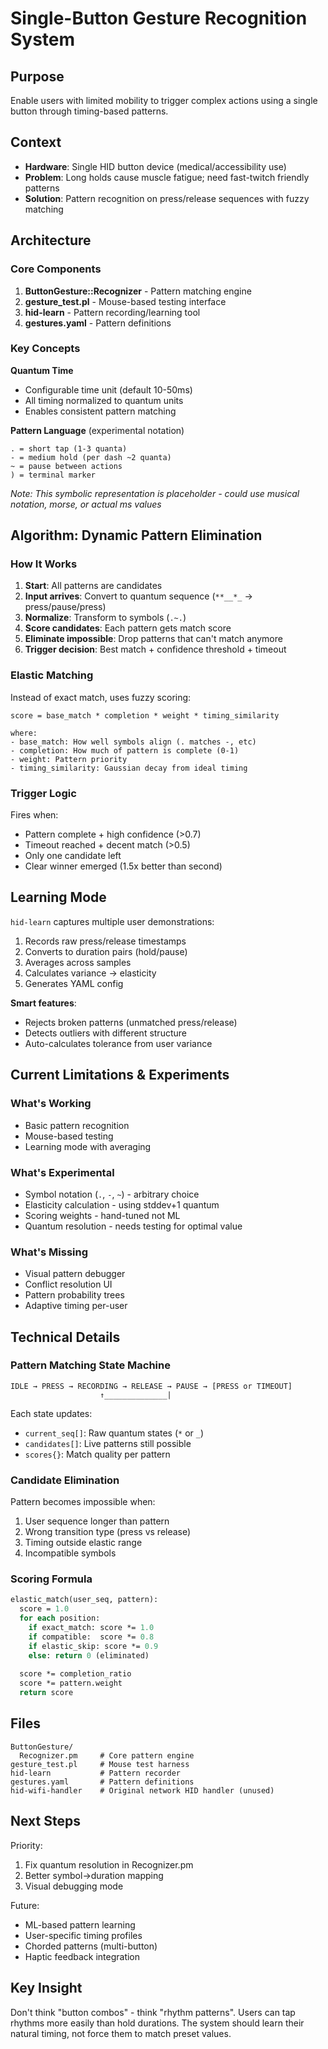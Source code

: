 # Single-Button Gesture Recognition System

## Purpose
Enable users with limited mobility to trigger complex actions using a single button through timing-based patterns.

## Context
- **Hardware**: Single HID button device (medical/accessibility use)
- **Problem**: Long holds cause muscle fatigue; need fast-twitch friendly patterns
- **Solution**: Pattern recognition on press/release sequences with fuzzy matching

## Architecture

### Core Components

1. **ButtonGesture::Recognizer** - Pattern matching engine
2. **gesture_test.pl** - Mouse-based testing interface  
3. **hid-learn** - Pattern recording/learning tool
4. **gestures.yaml** - Pattern definitions

### Key Concepts

**Quantum Time**
- Configurable time unit (default 10-50ms)
- All timing normalized to quantum units
- Enables consistent pattern matching

**Pattern Language** (experimental notation)
```
. = short tap (1-3 quanta)
- = medium hold (per dash ~2 quanta)
~ = pause between actions
) = terminal marker
```
*Note: This symbolic representation is placeholder - could use musical notation, morse, or actual ms values*

## Algorithm: Dynamic Pattern Elimination

### How It Works

1. **Start**: All patterns are candidates
2. **Input arrives**: Convert to quantum sequence (`**__*_` → press/pause/press)
3. **Normalize**: Transform to symbols (`.~.`)
4. **Score candidates**: Each pattern gets match score
5. **Eliminate impossible**: Drop patterns that can't match anymore
6. **Trigger decision**: Best match + confidence threshold + timeout

### Elastic Matching

Instead of exact match, uses fuzzy scoring:

```
score = base_match * completion * weight * timing_similarity

where:
- base_match: How well symbols align (. matches -, etc)
- completion: How much of pattern is complete (0-1)
- weight: Pattern priority 
- timing_similarity: Gaussian decay from ideal timing
```

### Trigger Logic

Fires when:
- Pattern complete + high confidence (>0.7)
- Timeout reached + decent match (>0.5)  
- Only one candidate left
- Clear winner emerged (1.5x better than second)

## Learning Mode

`hid-learn` captures multiple user demonstrations:

1. Records raw press/release timestamps
2. Converts to duration pairs (hold/pause)
3. Averages across samples
4. Calculates variance → elasticity
5. Generates YAML config

**Smart features**:
- Rejects broken patterns (unmatched press/release)
- Detects outliers with different structure
- Auto-calculates tolerance from user variance

## Current Limitations & Experiments

### What's Working
- Basic pattern recognition
- Mouse-based testing
- Learning mode with averaging

### What's Experimental  
- Symbol notation (`.`, `-`, `~`) - arbitrary choice
- Elasticity calculation - using stddev+1 quantum
- Scoring weights - hand-tuned not ML
- Quantum resolution - needs testing for optimal value

### What's Missing
- Visual pattern debugger
- Conflict resolution UI
- Pattern probability trees
- Adaptive timing per-user

## Technical Details

### Pattern Matching State Machine

```
IDLE → PRESS → RECORDING → RELEASE → PAUSE → [PRESS or TIMEOUT]
                    ↑______________|
```

Each state updates:
- `current_seq[]`: Raw quantum states (`*` or `_`)
- `candidates[]`: Live patterns still possible
- `scores{}`: Match quality per pattern

### Candidate Elimination

Pattern becomes impossible when:
1. User sequence longer than pattern
2. Wrong transition type (press vs release)
3. Timing outside elastic range
4. Incompatible symbols

### Scoring Formula

```perl
elastic_match(user_seq, pattern):
  score = 1.0
  for each position:
    if exact_match: score *= 1.0
    if compatible:  score *= 0.8  
    if elastic_skip: score *= 0.9
    else: return 0 (eliminated)
  
  score *= completion_ratio
  score *= pattern.weight
  return score
```

## Files

```
ButtonGesture/
  Recognizer.pm     # Core pattern engine
gesture_test.pl     # Mouse test harness  
hid-learn           # Pattern recorder
gestures.yaml       # Pattern definitions
hid-wifi-handler    # Original network HID handler (unused)
```

## Next Steps

Priority:
1. Fix quantum resolution in Recognizer.pm
2. Better symbol→duration mapping
3. Visual debugging mode

Future:
- ML-based pattern learning
- User-specific timing profiles
- Chorded patterns (multi-button)
- Haptic feedback integration

## Key Insight

Don't think "button combos" - think "rhythm patterns". Users can tap rhythms more easily than hold durations. The system should learn their natural timing, not force them to match preset values.